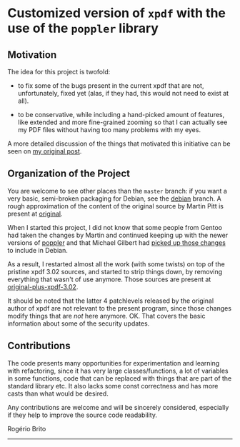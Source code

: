 Customized version of `xpdf` with the use of the `poppler` library
==================================================================

Motivation
----------


The idea for this project is twofold:

* to fix some of the bugs present in the current xpdf that are not,
  unfortunately, fixed yet (alas, if they had, this would not need to
  exist at all).

* to be conservative, while including a hand-picked amount of features,
  like extended and more fine-grained zooming so that I can actually see
  my PDF files without having too many problems with my eyes.

A more detailed discussion of the things that motivated this initiative
can be seen on [my original post][0].

Organization of the Project
---------------------------


You are welcome to see other places than the `master` branch: if you
want a very basic, semi-broken packaging for Debian, see the [debian][1]
branch. A rough approximation of the content of the original source by
Martin Pitt is present at [original][2].

When I started this project, I did not know that some people from Gentoo
had taken the changes by Martin and continued keeping up with the newer
versions of [poppler][3] and that Michael Gilbert had [picked up those
changes][4] to include in Debian.

As a result, I restarted almost all the work (with some twists) on top
of the pristine xpdf 3.02 sources, and started to strip things down, by
removing everything that wasn't of use anymore. Those sources are
present at [original-plus-xpdf-3.02][5].

It should be noted that the latter 4 patchlevels released by the
original author of xpdf are not relevant to the present program, since
those changes modify things that are *not* here anymore.  OK.  That
covers the basic information about some of the security updates.

Contributions
-------------


The code presents many opportunities for experimentation and learning
with refactoring, since it has very large classes/functions, a lot of
variables in some functions, code that can be replaced with things that
are part of the standard library etc. It also lacks some const
correctness and has more casts than what would be desired.

Any contributions are welcome and will be sincerely considered,
especially if they help to improve the source code readability.



Rogério Brito

----

[0]: http://rb.doesntexist.org/blog/2010/05/27/please-let-me-zoom-my-documents/
[1]: http://github.com/rbrito/xpdf-poppler/tree/debian
[2]: http://github.com/rbrito/xpdf-poppler/tree/original
[3]: http://poppler.freedesktop.org/
[4]: http://git.debian.org/?p=collab-maint/xpdf.git
[5]: http://github.com/rbrito/xpdf-poppler/tree/original-plus-xpdf-3.02
